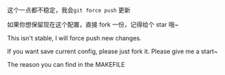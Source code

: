 这个一点都不稳定，我会`git force push` 更新

如果你想保留现在这个配置，直接 fork 一份，记得给个 star 哦~

This isn't stable, I will force push new changes.

If you want save current config, please just fork it. Please give me a start~

The reason you can find in the MAKEFILE
